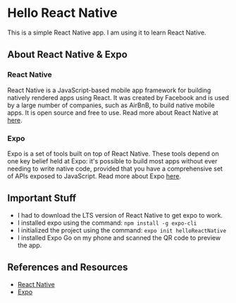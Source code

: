 # Hello React Native
This is a simple React Native app. I am using it to learn React Native. 

## About React Native & Expo
### React Native
React Native is a JavaScript-based mobile app framework for building natively rendered apps using React. It was created by Facebook and is used by a large number of companies, such as AirBnB, to build native mobile apps. It is open source and free to use. Read more about React Native at [here](https://www.netguru.com/glossary/react-native).

### Expo
Expo is a set of tools built on top of React Native. These tools depend on one key belief held at Expo: it's possible to build most apps without ever needing to write native code, provided that you have a comprehensive set of APIs exposed to JavaScript. Read more about Expo [here](https://stackoverflow.com/questions/39170622/what-is-the-difference-between-expo-and-react-native).
## Important Stuff
- I had to download the LTS version of React Native to get expo to work.
- I installed expo using the command:
``` npm install -g expo-cli ```
- I initialized the project using the command:
``` expo init helloReactNative ```
- I installed Expo Go on my phone and scanned the QR code to preview the app.   

## References and Resources
- [React Native](https://reactnative.dev/docs/)
- [Expo](https://docs.expo.dev/)
